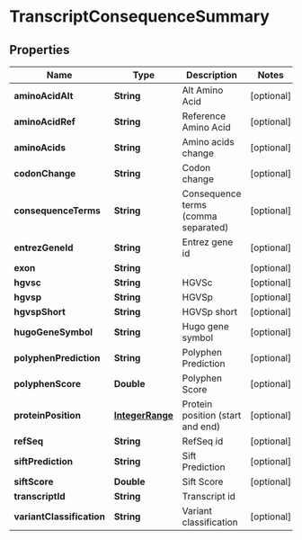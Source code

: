 
# TranscriptConsequenceSummary

## Properties
Name | Type | Description | Notes
------------ | ------------- | ------------- | -------------
**aminoAcidAlt** | **String** | Alt Amino Acid |  [optional]
**aminoAcidRef** | **String** | Reference Amino Acid |  [optional]
**aminoAcids** | **String** | Amino acids change |  [optional]
**codonChange** | **String** | Codon change |  [optional]
**consequenceTerms** | **String** | Consequence terms (comma separated) |  [optional]
**entrezGeneId** | **String** | Entrez gene id |  [optional]
**exon** | **String** |  |  [optional]
**hgvsc** | **String** | HGVSc |  [optional]
**hgvsp** | **String** | HGVSp |  [optional]
**hgvspShort** | **String** | HGVSp short |  [optional]
**hugoGeneSymbol** | **String** | Hugo gene symbol |  [optional]
**polyphenPrediction** | **String** | Polyphen Prediction |  [optional]
**polyphenScore** | **Double** | Polyphen Score |  [optional]
**proteinPosition** | [**IntegerRange**](IntegerRange.md) | Protein position (start and end) |  [optional]
**refSeq** | **String** | RefSeq id |  [optional]
**siftPrediction** | **String** | Sift Prediction |  [optional]
**siftScore** | **Double** | Sift Score |  [optional]
**transcriptId** | **String** | Transcript id | 
**variantClassification** | **String** | Variant classification |  [optional]



